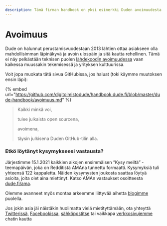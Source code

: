 ```yaml
---
description: Tämä firman handbook on yksi esimerkki Duden avoimuudesta.
---
```


# Avoimuus

Dude on halunnut perustamisvuodestaan 2013 lähtien ottaa asiakseen olla mahdollisimman läpinäkyvä ja avoin ulospäin ja sitä kautta rehellinen. Tämä ei näy pelkästään teknisen puolen [lähdekoodin avoimuudessa](https://github.com/digitoimistodude) vaan kaikessa muussakin tekemisessä ja yrityksen kulttuurissa.

Voit jopa muokata tätä sivua GitHubissa, jos haluat (toki käymme muutoksen ensin läpi):

{% embed url="https://github.com/digitoimistodude/handbook.dude.fi/blob/master/dude-handbook/avoimuus.md" %}

> Kaikki minkä voi,
>
> tulee julkaista open sourcena,
>
> avoimena,
>
> täysin julkisena Duden GitHub-tilin alla.

### Etkö löytänyt kysymykseesi vastausta? <a href="#etkoe-loeytaenyt-kysymy" id="etkoe-loeytaenyt-kysymy"></a>

Järjestimme 15.1.2021 kaikkien aikojen ensimmäisen ”Kysy meiltä” -teemapäivän, joka on Redditistä AMAna tunnettu formaatti. Kysymyksiä tuli yhteensä 122 kappaletta. Näiden kysymysten joukosta saattaa löytyä asioita, joita olet aina miettinyt. Katso AMAn vastaukset osoitteesta [dude.fi/ama](https://www.dude.fi/ama).

Olemme avanneet myös montaa arkeemme liittyvää aihetta [blogimme](https://www.dude.fi/blogi) puolella.

Jos jokin asia jäi näistäkin huolimatta vielä mietityttämään, ota yhteyttä [Twitterissä](https://twitter.com/dudetoimisto), [Facebookissa](https://www.facebook.com/digitoimistodude/), [sähköpostitse](mailto:moro@dude.fi) tai vaikkapa [verkkosivujemme](https://www.dude.fi/) chatin kautta
